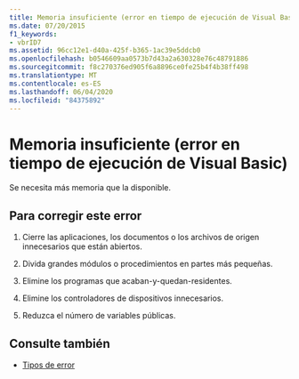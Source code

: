 ```yaml
---
title: Memoria insuficiente (error en tiempo de ejecución de Visual Basic)
ms.date: 07/20/2015
f1_keywords:
- vbrID7
ms.assetid: 96cc12e1-d40a-425f-b365-1ac39e5ddcb0
ms.openlocfilehash: b0546609aa0573b7d43a2a630328e76c48791886
ms.sourcegitcommit: f8c270376ed905f6a8896ce0fe25b4f4b38ff498
ms.translationtype: MT
ms.contentlocale: es-ES
ms.lasthandoff: 06/04/2020
ms.locfileid: "84375892"
---
```

# <a name="out-of-memory-visual-basic-run-time-error"></a>Memoria insuficiente (error en tiempo de ejecución de Visual Basic)
Se necesita más memoria que la disponible.  
  
## <a name="to-correct-this-error"></a>Para corregir este error  
  
1. Cierre las aplicaciones, los documentos o los archivos de origen innecesarios que están abiertos.  
  
2. Divida grandes módulos o procedimientos en partes más pequeñas.  
  
3. Elimine los programas que acaban-y-quedan-residentes.  
  
4. Elimine los controladores de dispositivos innecesarios.  
  
5. Reduzca el número de variables públicas.  
  
## <a name="see-also"></a>Consulte también

- [Tipos de error](../programming-guide/language-features/error-types.md)
